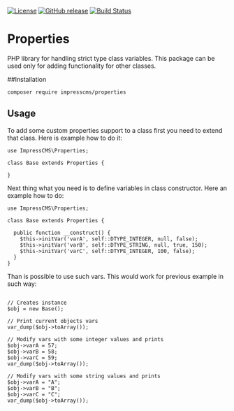 [![License](https://img.shields.io/github/license/MekDrop/impresscms-library-properties.svg?maxAge=2592000)](License.txt) [![GitHub release](https://img.shields.io/github/release/MekDrop/impresscms-library-properties.svg?maxAge=2592000)](https://github.com/ImpressCMS/impresscms/releases) [![Build Status](https://travis-ci.org/MekDrop/impresscms-library-properties.svg?branch=master)](https://travis-ci.org/MekDrop/impresscms-library-properties)

# Properties

PHP library for handling strict type class variables. This package can be used only for adding functionality for other classes.

##Installation

`composer require impresscms/properties`

## Usage

To add some custom properties support to a class first you need to extend that class. Here is example how to do it:
```php5
use ImpressCMS\Properties;

class Base extends Properties {

}
```
Next thing what you need is to define variables in class constructor. Here an example how to do:
```php5
use ImpressCMS\Properties;

class Base extends Properties {

  public function __construct() {
    $this->initVar('varA', self::DTYPE_INTEGER, null, false);
    $this->initVar('varB', self::DTYPE_STRING, null, true, 150);
    $this->initVar('varC', self::DTYPE_INTEGER, 100, false);
  }
}
```
Than is possible to use such vars. This would work for previous example in such way:
```php5

// Creates instance
$obj = new Base();

// Print current objects vars
var_dump($obj->toArray());

// Modify vars with some integer values and prints
$obj->varA = 57;
$obj->varB = 58;
$obj->varC = 59;
var_dump($obj->toArray());

// Modify vars with some string values and prints
$obj->varA = "A";
$obj->varB = "B";
$obj->varC = "C";
var_dump($obj->toArray());

```
